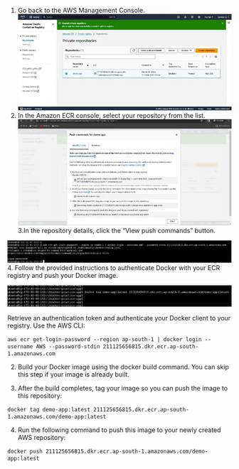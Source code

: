 1. Go back to the AWS Management Console.
![](https://github.com/smitwaman/aws-docker-ecr-ecs/blob/main/images/Step-6/17114261324044180331917827003518.jpg)
2. In the Amazon ECR console, select your repository from the list.
![](https://github.com/smitwaman/aws-docker-ecr-ecs/blob/main/images/Step-6/17114261392165067637786468109800.jpg)
3.In the repository details, click the “View push commands” button.

![](https://github.com/smitwaman/aws-docker-ecr-ecs/blob/main/images/Step-6/17114261467272694216887440455885.jpg)
4. Follow the provided instructions to authenticate Docker with your ECR registry and push your Docker image.

![](https://github.com/smitwaman/aws-docker-ecr-ecs/blob/main/images/Step-6/17114261535823995220227712914303.jpg)

Retrieve an authentication token and authenticate your Docker client to your registry. Use the AWS CLI:

```
aws ecr get-login-password --region ap-south-1 | docker login --username AWS --password-stdin 211125656815.dkr.ecr.ap-south-1.amazonaws.com
```

2. Build your Docker image using the docker build command. You can skip this step if your image is already built.

3. After the build completes, tag your image so you can push the image to this repository:

```
docker tag demo-app:latest 211125656815.dkr.ecr.ap-south-1.amazonaws.com/demo-app:latest
```

4. Run the following command to push this image to your newly created AWS repository:
```
docker push 211125656815.dkr.ecr.ap-south-1.amazonaws.com/demo-app:latest
```

